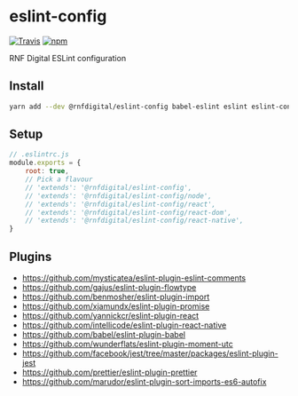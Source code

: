 # eslint-config

[![Travis](https://img.shields.io/travis/RNFDigital/eslint-config.svg?maxAge=3600)](https://travis-ci.org/RNFDigital/eslint-config)
[![npm](https://img.shields.io/npm/v/@rnfdigital/eslint-config.svg?maxAge=3600)](https://www.npmjs.com/package/@rnfdigital/eslint-config)

RNF Digital ESLint configuration

## Install

```sh
yarn add --dev @rnfdigital/eslint-config babel-eslint eslint eslint-config-prettier eslint-plugin-babel eslint-plugin-eslint-comments eslint-plugin-flowtype eslint-plugin-import eslint-plugin-jest eslint-plugin-jsdoc eslint-plugin-moment-utc eslint-plugin-prettier eslint-plugin-promise eslint-plugin-react eslint-plugin-react-native prettier eslint-plugin-sort-imports-es6-autofix
```

## Setup

```js
// .eslintrc.js
module.exports = {
    root: true,
    // Pick a flavour
    // 'extends': '@rnfdigital/eslint-config',
    // 'extends': '@rnfdigital/eslint-config/node',
    // 'extends': '@rnfdigital/eslint-config/react',
    // 'extends': '@rnfdigital/eslint-config/react-dom',
    // 'extends': '@rnfdigital/eslint-config/react-native',
}
```

## Plugins

* https://github.com/mysticatea/eslint-plugin-eslint-comments
* https://github.com/gajus/eslint-plugin-flowtype
* https://github.com/benmosher/eslint-plugin-import
* https://github.com/xjamundx/eslint-plugin-promise
* https://github.com/yannickcr/eslint-plugin-react
* https://github.com/intellicode/eslint-plugin-react-native
* https://github.com/babel/eslint-plugin-babel
* https://github.com/wunderflats/eslint-plugin-moment-utc
* https://github.com/facebook/jest/tree/master/packages/eslint-plugin-jest
* https://github.com/prettier/eslint-plugin-prettier
* https://github.com/marudor/eslint-plugin-sort-imports-es6-autofix
